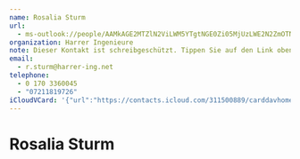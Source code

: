 ```yaml
---
name: Rosalia Sturm
url:
  - ms-outlook://people/AAMkAGE2MTZlN2ViLWM5YTgtNGE0Zi05MjUzLWE2N2ZmOTNiNzU1NwBGAAAAAAATi9mlcaWmRrOUSDPipn7pBwDaKeY3E0WlQqDBzbWTDvYeAAAAqKThAADHJuMw62o-TK0TKb6l_TD0AAAC2g__AAA=?accountKey=8f7e2b1612c1987325fb966238129f30&accountExportedAt=559252279.911066
organization: Harrer Ingenieure
note: Dieser Kontakt ist schreibgeschützt. Tippen Sie auf den Link oben\, um
email:
  - r.sturm@harrer-ing.net
telephone:
  - 0 170 3360045
  - "07211819726"
iCloudVCard: '{"url":"https://contacts.icloud.com/311500889/carddavhome/card/2DE5FF1A-FC24-4134-9F85-A2686D821BE6.vcf","etag":"\"kmfha3f2\"","data":"BEGIN:VCARD\r\nVERSION:3.0\r\nFN:\r\nN:Sturm;Rosalia;;;\r\nUID:19F2F949-A9C4-4D3C-B201-A3577BE44E43\r\nitem2.X-ABLABEL:Outlook\r\nPRODID:-//Apple Inc.//iOS 11.4.1//EN\r\nREV:2025-04-03T22:17:03Z\r\nURL:ms-outlook://people/AAMkAGE2MTZlN2ViLWM5YTgtNGE0Zi05MjUzLWE2N2ZmOTNiNzU\r\n 1NwBGAAAAAAATi9mlcaWmRrOUSDPipn7pBwDaKeY3E0WlQqDBzbWTDvYeAAAAqKThAADHJuMw62\r\n o-TK0TKb6l_TD0AAAC2g__AAA=?accountKey=8f7e2b1612c1987325fb966238129f30&acco\r\n untExportedAt=559252279.911066\r\nORG:Harrer Ingenieure;\r\nNOTE:Dieser Kontakt ist schreibgeschützt. Tippen Sie auf den Link oben\\, um\r\nEMAIL:r.sturm@harrer-ing.net\r\nTEL:0 170 3360045\r\nTEL:07211819726\r\nEND:VCARD"}'
---
```

# Rosalia Sturm